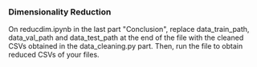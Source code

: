 ### Dimensionality Reduction

On reducdim.ipynb in the last part "Conclusion", replace data_train_path, data_val_path and data_test_path at the end of the file with the cleaned CSVs obtained in the data_cleaning.py part. Then, run the file to obtain reduced CSVs of your files.